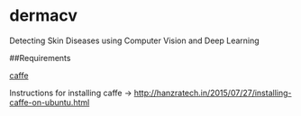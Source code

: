 # dermacv
Detecting Skin Diseases using Computer Vision and Deep Learning	

##Requirements

<u>caffe</u>

Instructions for installing caffe -> http://hanzratech.in/2015/07/27/installing-caffe-on-ubuntu.html

